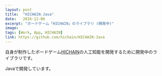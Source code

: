 ```yaml
---
layout: post
title:  "HICHAIN-Java"
date:   2016-12-06
excerpt: "ボードゲーム「HICHAIN」のライブラリ (開発中)"
image: 
tags: [Work, App, HICHAIN]
link: https://github.com/hichain/HICHAIN-Java
---
```


自身が制作したボードゲーム[HICHAIN](https://hichain.jp/hichain)の人工知能を開発するために開発中のライブラリです。

Javaで開発しています。